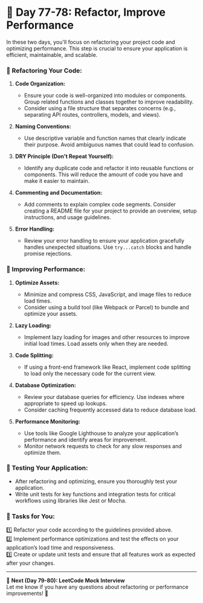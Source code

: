 # **🔹 Day 77-78: Refactor, Improve Performance**  

In these two days, you'll focus on refactoring your project code and optimizing performance. This step is crucial to ensure your application is efficient, maintainable, and scalable.

### **🔸 Refactoring Your Code:**

1. **Code Organization:**
   - Ensure your code is well-organized into modules or components. Group related functions and classes together to improve readability.
   - Consider using a file structure that separates concerns (e.g., separating API routes, controllers, models, and views).

2. **Naming Conventions:**
   - Use descriptive variable and function names that clearly indicate their purpose. Avoid ambiguous names that could lead to confusion.

3. **DRY Principle (Don't Repeat Yourself):**
   - Identify any duplicate code and refactor it into reusable functions or components. This will reduce the amount of code you have and make it easier to maintain.

4. **Commenting and Documentation:**
   - Add comments to explain complex code segments. Consider creating a README file for your project to provide an overview, setup instructions, and usage guidelines.

5. **Error Handling:**
   - Review your error handling to ensure your application gracefully handles unexpected situations. Use `try...catch` blocks and handle promise rejections.

### **🔸 Improving Performance:**

1. **Optimize Assets:**
   - Minimize and compress CSS, JavaScript, and image files to reduce load times.
   - Consider using a build tool (like Webpack or Parcel) to bundle and optimize your assets.

2. **Lazy Loading:**
   - Implement lazy loading for images and other resources to improve initial load times. Load assets only when they are needed.

3. **Code Splitting:**
   - If using a front-end framework like React, implement code splitting to load only the necessary code for the current view.

4. **Database Optimization:**
   - Review your database queries for efficiency. Use indexes where appropriate to speed up lookups.
   - Consider caching frequently accessed data to reduce database load.

5. **Performance Monitoring:**
   - Use tools like Google Lighthouse to analyze your application’s performance and identify areas for improvement.
   - Monitor network requests to check for any slow responses and optimize them.

### **🔸 Testing Your Application:**

- After refactoring and optimizing, ensure you thoroughly test your application.
- Write unit tests for key functions and integration tests for critical workflows using libraries like Jest or Mocha.

### **📝 Tasks for You:**

1️⃣ Refactor your code according to the guidelines provided above.  
2️⃣ Implement performance optimizations and test the effects on your application’s load time and responsiveness.  
3️⃣ Create or update unit tests and ensure that all features work as expected after your changes.  

---

🎯 **Next (Day 79-80): LeetCode Mock Interview**  
Let me know if you have any questions about refactoring or performance improvements! 🚀